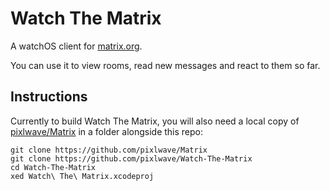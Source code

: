# Watch The Matrix

A watchOS client for [matrix.org](https://www.matrix.org).

You can use it to view rooms, read new messages and react to them so far.

## Instructions

Currently to build Watch The Matrix, you will also need a local copy of [pixlwave/Matrix](https://github.com/pixlwave/Matrix) in a folder alongside this repo:

```
git clone https://github.com/pixlwave/Matrix
git clone https://github.com/pixlwave/Watch-The-Matrix
cd Watch-The-Matrix
xed Watch\ The\ Matrix.xcodeproj
```
